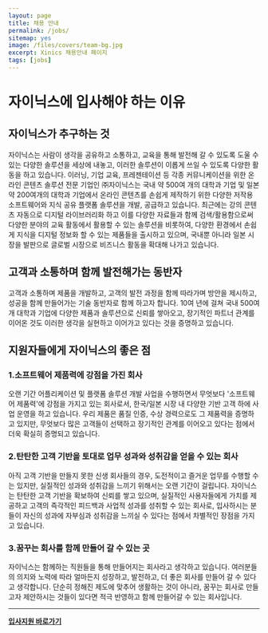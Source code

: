```yaml
---
layout: page
title: 채용 안내
permalink: /jobs/
sitemap: yes
image: /files/covers/team-bg.jpg
excerpt: Xinics 채용안내 페이지
tags: [jobs]
---
```


# 자이닉스에 입사해야 하는 이유

## 자이닉스가 추구하는 것

자이닉스는 사람이 생각을 공유하고 소통하고, 교육을 통해 발전해 갈 수 있도록 도울 수 있는 다양한 솔루션을 세상에 내놓고, 이러한 솔루션이 이롭게 쓰일 수 있도록 다양한 활동을 하고 있습니다.
이러닝, 기업 교육, 프레젠테이션 등 각종 커뮤니케이션을 위한 온라인 콘텐츠 솔루션 전문 기업인 ㈜자이닉스는 국내 약 500여 개의 대학과 기업 및 일본 약 200여개의 대학과 기업에서 온라인 콘텐츠를 손쉽게 제작하기 위한 다양한 저작용 소프트웨어와 지식 공유 플랫폼 솔루션을 개발, 공급하고 있습니다.
최근에는 강의 콘텐츠 자동으로 디지털 라이브러리화 하고 이를 다양한 자료들과 함께 검색/활용함으로써 다양한 분야의 교육 활동에서 활용할 수 있는 솔루션을 비롯하여, 다양한 환경에서 손쉽게 지식을 디지털 정보화 할 수 있는 제품들을 출시하고 있으며, 국내뿐 아니라 일본 시장을 발판으로 글로벌 시장으로 비즈니스 활동을 확대해 나가고 있습니다.

## 고객과 소통하며 함께 발전해가는 동반자
 
고객과 소통하며 제품을 개발하고, 고객의 발전 과정을 함께 따라가며 방안을 제시하고, 성공을 함께 만들어가는 기술 동반자로 함께 하고자 합니다.
10여 년에 걸쳐 국내 500여 개 대학과 기업에 다양한 제품과 솔루션으로 신뢰를 쌓아오고, 장기적인 파트너 관계를 이어온 것도 이러한 생각을 실현하고 이어가고 있다는 것을 증명하고 있습니다.

## 지원자들에게 자이닉스의 좋은 점
 
### 1.소프트웨어 제품력에 강점을 가진 회사
 
오랜 기간 어플리케이션 및 플랫폼 솔루션 개발 사업을 수행하면서 무엇보다 '소프트웨어 제품력'에 강점을 가지고 있는 회사로서, 한국/일본 시장 내 다양한 기반 고객 하에 사업 운영을 하고 있습니다.
우리 제품은 품질 인증, 수상 경력으로도 그 제품력을 증명하고 있지만, 무엇보다 많은 고객들이 선택하고 장기적인 관계를 이어오고 있다는 점에서 더욱 확실히 증명되고 있습니다.

### 2.탄탄한 고객 기반을 토대로 업무 성과와 성취감을 얻을 수 있는 회사
 
아직 고객 기반을 만들지 못한 신생 회사들의 경우, 도전적이고 즐거운 업무를 수행할 수는 있지만, 실질적인 성과와 성취감을 느끼기 위해서는 오랜 기간이 걸립니다.
자이닉스는 탄탄한 고객 기반을 확보하여 신뢰를 쌓고 있으며, 실질적인 사용자들에게 가치를 제공하고 고객의 즉각적인 피드백과 사업적 성과를 성취할 수 있는 회사로, 입사하시는 분들이 자신의 성과에 자부심과 성취감을 느끼실 수 있다는 점에서 차별적인 장점을 가지고 있습니다.
 
### 3.꿈꾸는 회사를 함께 만들어 갈 수 있는 곳
 
자이닉스는 함께하는 직원들을 통해 만들어지는 회사라고 생각하고 있습니다.
여러분들의 의지와 노력에 따라 얼마든지 성장하고, 발전하고, 더 좋은 회사를 만들어 갈 수 있다고 생각합니다.
단순히 정해진 제도에 맞추어 생활하는 것이 아니라, 꿈꾸는 회사로 만들고자 제안하시는 것들이 있다면 적극 반영하고 함께 만들어갈 수 있는 회사입니다.

---

**[입사지원 바로가기](http://www.jobkorea.co.kr/Recruit/Co_Read/C/xinics)**